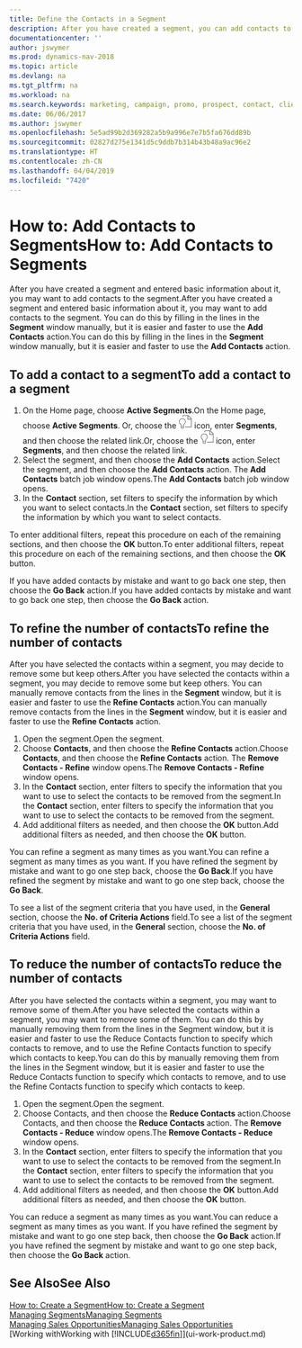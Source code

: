 ```yaml
---
title: Define the Contacts in a Segment
description: After you have created a segment, you can add contacts to the segment, for example, as part of a marketing campaign targeting particular customers or clients.
documentationcenter: ''
author: jswymer
ms.prod: dynamics-nav-2018
ms.topic: article
ms.devlang: na
ms.tgt_pltfrm: na
ms.workload: na
ms.search.keywords: marketing, campaign, promo, prospect, contact, client, customer
ms.date: 06/06/2017
ms.author: jswymer
ms.openlocfilehash: 5e5ad99b2d369282a5b9a996e7e7b5fa676dd89b
ms.sourcegitcommit: 02827d275e1341d5c9ddb7b314b43b48a9ac96e2
ms.translationtype: HT
ms.contentlocale: zh-CN
ms.lasthandoff: 04/04/2019
ms.locfileid: "7420"
---
```

# <a name="how-to-add-contacts-to-segments"></a><span data-ttu-id="a09a7-103">How to: Add Contacts to Segments</span><span class="sxs-lookup"><span data-stu-id="a09a7-103">How to: Add Contacts to Segments</span></span>
<span data-ttu-id="a09a7-104">After you have created a segment and entered basic information about it, you may want to add contacts to the segment.</span><span class="sxs-lookup"><span data-stu-id="a09a7-104">After you have created a segment and entered basic information about it, you may want to add contacts to the segment.</span></span> <span data-ttu-id="a09a7-105">You can do this by filling in the lines in the **Segment** window manually, but it is easier and faster to use the **Add Contacts** action.</span><span class="sxs-lookup"><span data-stu-id="a09a7-105">You can do this by filling in the lines in the **Segment** window manually, but it is easier and faster to use the **Add Contacts** action.</span></span>

## <a name="to-add-a-contact-to-a-segment"></a><span data-ttu-id="a09a7-106">To add a contact to a segment</span><span class="sxs-lookup"><span data-stu-id="a09a7-106">To add a contact to a segment</span></span>
1. <span data-ttu-id="a09a7-107">On the Home page, choose **Active Segments**.</span><span class="sxs-lookup"><span data-stu-id="a09a7-107">On the Home page, choose **Active Segments**.</span></span> <span data-ttu-id="a09a7-108">Or, choose the ![Search for Page or Report](media/ui-search/search_small.png "Search for Page or Report icon") icon, enter **Segments**, and then choose the related link.</span><span class="sxs-lookup"><span data-stu-id="a09a7-108">Or, choose the ![Search for Page or Report](media/ui-search/search_small.png "Search for Page or Report icon") icon, enter **Segments**, and then choose the related link.</span></span>  
2. <span data-ttu-id="a09a7-109">Select the segment, and then choose the **Add Contacts** action.</span><span class="sxs-lookup"><span data-stu-id="a09a7-109">Select the segment, and then choose the **Add Contacts** action.</span></span> <span data-ttu-id="a09a7-110">The **Add Contacts** batch job window opens.</span><span class="sxs-lookup"><span data-stu-id="a09a7-110">The **Add Contacts** batch job window opens.</span></span>
3. <span data-ttu-id="a09a7-111">In the **Contact** section, set filters to specify the information by which you want to select contacts.</span><span class="sxs-lookup"><span data-stu-id="a09a7-111">In the **Contact** section, set filters to specify the information by which you want to select contacts.</span></span>

<span data-ttu-id="a09a7-112">To enter additional filters, repeat this procedure on each of the remaining sections, and then choose the **OK** button.</span><span class="sxs-lookup"><span data-stu-id="a09a7-112">To enter additional filters, repeat this procedure on each of the remaining sections, and then choose the **OK** button.</span></span>

<span data-ttu-id="a09a7-113">If you have added contacts by mistake and want to go back one step, then choose the **Go Back** action.</span><span class="sxs-lookup"><span data-stu-id="a09a7-113">If you have added contacts by mistake and want to go back one step, then choose the **Go Back** action.</span></span>

## <a name="to-refine-the-number-of-contacts"></a><span data-ttu-id="a09a7-114">To refine the number of contacts</span><span class="sxs-lookup"><span data-stu-id="a09a7-114">To refine the number of contacts</span></span>
<span data-ttu-id="a09a7-115">After you have selected the contacts within a segment, you may decide to remove some but keep others.</span><span class="sxs-lookup"><span data-stu-id="a09a7-115">After you have selected the contacts within a segment, you may decide to remove some but keep others.</span></span> <span data-ttu-id="a09a7-116">You can manually remove contacts from the lines in the **Segment** window, but it is easier and faster to use the **Refine Contacts** action.</span><span class="sxs-lookup"><span data-stu-id="a09a7-116">You can manually remove contacts from the lines in the **Segment** window, but it is easier and faster to use the **Refine Contacts** action.</span></span>

1. <span data-ttu-id="a09a7-117">Open the segment.</span><span class="sxs-lookup"><span data-stu-id="a09a7-117">Open the segment.</span></span>
2. <span data-ttu-id="a09a7-118">Choose **Contacts**, and then choose the **Refine Contacts** action.</span><span class="sxs-lookup"><span data-stu-id="a09a7-118">Choose **Contacts**, and then choose the **Refine Contacts** action.</span></span> <span data-ttu-id="a09a7-119">The **Remove Contacts - Refine** window opens.</span><span class="sxs-lookup"><span data-stu-id="a09a7-119">The **Remove Contacts - Refine** window opens.</span></span>
3. <span data-ttu-id="a09a7-120">In the **Contact** section, enter filters to specify the information that you want to use to select the contacts to be removed from the segment.</span><span class="sxs-lookup"><span data-stu-id="a09a7-120">In the **Contact** section, enter filters to specify the information that you want to use to select the contacts to be removed from the segment.</span></span>
4. <span data-ttu-id="a09a7-121">Add additional filters as needed, and then choose the **OK** button.</span><span class="sxs-lookup"><span data-stu-id="a09a7-121">Add additional filters as needed, and then choose the **OK** button.</span></span>

<span data-ttu-id="a09a7-122">You can refine a segment as many times as you want.</span><span class="sxs-lookup"><span data-stu-id="a09a7-122">You can refine a segment as many times as you want.</span></span> <span data-ttu-id="a09a7-123">If you have refined the segment by mistake and want to go one step back, choose the **Go Back**.</span><span class="sxs-lookup"><span data-stu-id="a09a7-123">If you have refined the segment by mistake and want to go one step back, choose the **Go Back**.</span></span>

<span data-ttu-id="a09a7-124">To see a list of the segment criteria that you have used, in the **General** section, choose the **No. of Criteria Actions** field.</span><span class="sxs-lookup"><span data-stu-id="a09a7-124">To see a list of the segment criteria that you have used, in the **General** section, choose the **No. of Criteria Actions** field.</span></span>

## <a name="to-reduce-the-number-of-contacts"></a><span data-ttu-id="a09a7-125">To reduce the number of contacts</span><span class="sxs-lookup"><span data-stu-id="a09a7-125">To reduce the number of contacts</span></span>
<span data-ttu-id="a09a7-126">After you have selected the contacts within a segment, you may want to remove some of them.</span><span class="sxs-lookup"><span data-stu-id="a09a7-126">After you have selected the contacts within a segment, you may want to remove some of them.</span></span> <span data-ttu-id="a09a7-127">You can do this by manually removing them from the lines in the Segment window, but it is easier and faster to use the Reduce Contacts function to specify which contacts to remove, and to use the Refine Contacts function to specify which contacts to keep.</span><span class="sxs-lookup"><span data-stu-id="a09a7-127">You can do this by manually removing them from the lines in the Segment window, but it is easier and faster to use the Reduce Contacts function to specify which contacts to remove, and to use the Refine Contacts function to specify which contacts to keep.</span></span>

1. <span data-ttu-id="a09a7-128">Open the segment.</span><span class="sxs-lookup"><span data-stu-id="a09a7-128">Open the segment.</span></span>
2. <span data-ttu-id="a09a7-129">Choose Contacts, and then choose the **Reduce Contacts** action.</span><span class="sxs-lookup"><span data-stu-id="a09a7-129">Choose Contacts, and then choose the **Reduce Contacts** action.</span></span> <span data-ttu-id="a09a7-130">The **Remove Contacts - Reduce** window opens.</span><span class="sxs-lookup"><span data-stu-id="a09a7-130">The **Remove Contacts - Reduce** window opens.</span></span>
3. <span data-ttu-id="a09a7-131">In the **Contact** section, enter filters to specify the information that you want to use to select the contacts to be removed from the segment.</span><span class="sxs-lookup"><span data-stu-id="a09a7-131">In the **Contact** section, enter filters to specify the information that you want to use to select the contacts to be removed from the segment.</span></span>
4. <span data-ttu-id="a09a7-132">Add additional filters as needed, and then choose the **OK** button.</span><span class="sxs-lookup"><span data-stu-id="a09a7-132">Add additional filters as needed, and then choose the **OK** button.</span></span>

<span data-ttu-id="a09a7-133">You can reduce a segment as many times as you want.</span><span class="sxs-lookup"><span data-stu-id="a09a7-133">You can reduce a segment as many times as you want.</span></span> <span data-ttu-id="a09a7-134">If you have refined the segment by mistake and want to go one step back, then choose the **Go Back** action.</span><span class="sxs-lookup"><span data-stu-id="a09a7-134">If you have refined the segment by mistake and want to go one step back, then choose the **Go Back** action.</span></span>

## <a name="see-also"></a><span data-ttu-id="a09a7-135">See Also</span><span class="sxs-lookup"><span data-stu-id="a09a7-135">See Also</span></span>
[<span data-ttu-id="a09a7-136">How to: Create a Segment</span><span class="sxs-lookup"><span data-stu-id="a09a7-136">How to: Create a Segment</span></span>](marketing-how-create-segment.md)   
[<span data-ttu-id="a09a7-137">Managing Segments</span><span class="sxs-lookup"><span data-stu-id="a09a7-137">Managing Segments</span></span>](marketing-segments.md)  
[<span data-ttu-id="a09a7-138">Managing Sales Opportunities</span><span class="sxs-lookup"><span data-stu-id="a09a7-138">Managing Sales Opportunities</span></span>](marketing-manage-sales-opportunities.md)  
[<span data-ttu-id="a09a7-139">Working with</span><span class="sxs-lookup"><span data-stu-id="a09a7-139">Working with</span></span> [!INCLUDE[d365fin](includes/d365fin_md.md)]](ui-work-product.md)  
